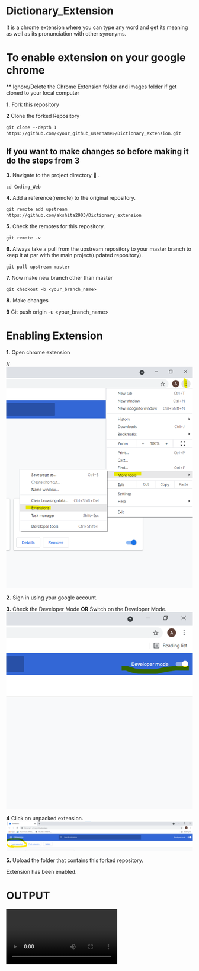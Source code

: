 # Dictionary_Extension
It is a chrome extension where you can type any word and get its meaning as well as its pronunciation with other synonyms.
# To enable extension on your google chrome 
** Ignore/Delete the Chrome Extension folder and images folder if get cloned to your local computer

**1.**  Fork [this](https://github.com/akshita2903/Dictionary_extension) repository 

**2** Clone the forked Repository
```
git clone --depth 1 https://github.com/<your_github_username>/Dictionary_extension.git
```
## If you want to make changes so before making it do the  steps from  3
**3.** Navigate to the project directory :file_folder: .

```
cd Coding_Web
```

**4.** Add a reference(remote) to the original repository.
```
git remote add upstream https://github.com/akshita2903/Dictionary_extension
```

**5.** Check the remotes for this repository.
```
git remote -v
```
**6.** Always take a pull from the upstream repository to your master branch to keep it at par with the main project(updated repository).

```
git pull upstream master
```
**7.** Now make new branch other than master
```
git checkout -b <your_branch_name>

```
**8.** Make changes

**9** Git push origin -u  <your_branch_name>

# Enabling Extension

**1.** Open chrome extension 

//<img src="images/extensionss.png">


**2.** Sign in using your google account.

**3.** Check the Developer Mode <b>OR</b> Switch on the Developer Mode.
<img src="images/devlopermode.png">

**4** Click on unpacked extension.
          <img src="images/unpacked.png">

**5.** Upload the folder that contains this forked repository.

Extension has been enabled.
# OUTPUT
<video src="https://www.veed.io/view/4fd379d9-390b-49eb-b9de-9dc1a261790f" type="video/mp4"></video>
